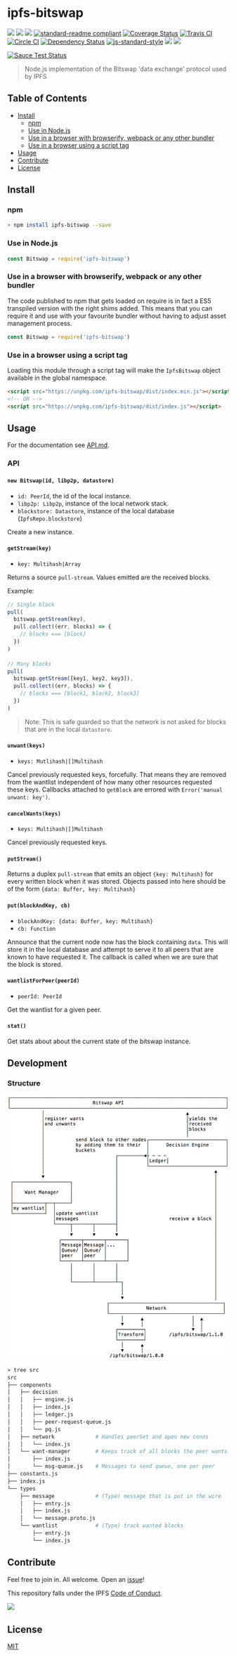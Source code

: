 # ipfs-bitswap

[![](https://img.shields.io/badge/made%20by-Protocol%20Labs-blue.svg?style=flat-square)](http://ipn.io)
[![](https://img.shields.io/badge/project-IPFS-blue.svg?style=flat-square)](http://ipfs.io/)
[![](https://img.shields.io/badge/freenode-%23ipfs-blue.svg?style=flat-square)](http://webchat.freenode.net/?channels=%23ipfs)
[![standard-readme compliant](https://img.shields.io/badge/standard--readme-OK-green.svg?style=flat-square)](https://github.com/RichardLitt/standard-readme)
[![Coverage Status](https://coveralls.io/repos/github/ipfs/js-ipfs-bitswap/badge.svg?branch=master)](https://coveralls.io/github/ipfs/js-ipfs-bitswap?branch=master)
[![Travis CI](https://travis-ci.org/ipfs/js-ipfs-bitswap.svg?branch=master)](https://travis-ci.org/ipfs/js-ipfs-bitswap)
[![Circle CI](https://circleci.com/gh/ipfs/js-ipfs-bitswap.svg?style=svg)](https://circleci.com/gh/ipfs/js-ipfs-bitswap)
[![Dependency Status](https://david-dm.org/ipfs/js-ipfs-bitswap.svg?style=flat-square)](https://david-dm.org/ipfs/js-ipfs-bitswap) [![js-standard-style](https://img.shields.io/badge/code%20style-standard-brightgreen.svg?style=flat-square)](https://github.com/feross/standard)
![](https://img.shields.io/badge/npm-%3E%3D3.0.0-orange.svg?style=flat-square)
![](https://img.shields.io/badge/Node.js-%3E%3D4.0.0-orange.svg?style=flat-square)

[![Sauce Test Status](https://saucelabs.com/browser-matrix/js-ipfs-bitswap.svg)](https://saucelabs.com/u/js-ipfs-bitswap)

> Node.js implementation of the Bitswap 'data exchange' protocol used by IPFS

## Table of Contents

- [Install](#install)
  - [npm](#npm)
  - [Use in Node.js](#use-in-nodejs)
  - [Use in a browser with browserify, webpack or any other bundler](#use-in-a-browser-with-browserify-webpack-or-any-other-bundler)
  - [Use in a browser using a script tag](#use-in-a-browser-using-a-script-tag)
- [Usage](#usage)
- [Contribute](#contribute)
- [License](#license)

## Install

### npm

```sh
> npm install ipfs-bitswap --save
```

### Use in Node.js

```js
const Bitswap = require('ipfs-bitswap')
```

### Use in a browser with browserify, webpack or any other bundler

The code published to npm that gets loaded on require is in fact a ES5 transpiled version with the right shims added. This means that you can require it and use with your favourite bundler without having to adjust asset management process.

```js
const Bitswap = require('ipfs-bitswap')
```

### Use in a browser using a script tag

Loading this module through a script tag will make the `IpfsBitswap` object available in the global namespace.

```html
<script src="https://unpkg.com/ipfs-bitswap/dist/index.min.js"></script>
<!-- OR -->
<script src="https://unpkg.com/ipfs-bitswap/dist/index.js"></script>
```

## Usage

For the documentation see [API.md](API.md).

### API

#### `new Bitswap(id, libp2p, datastore)`

- `id: PeerId`, the id of the local instance.
- `libp2p: Libp2p`, instance of the local network stack.
- `blockstore: Datastore`, instance of the local database (`IpfsRepo.blockstore`)

Create a new instance.

#### `getStream(key)`

- `key: Multihash|Array`

Returns a source `pull-stream`. Values emitted are the received blocks.

Example:

```js
// Single block
pull(
  bitswap.getStream(key),
  pull.collect((err, blocks) => {
    // blocks === [block]
  })
)

// Many blocks
pull(
  bitswap.getStream([key1, key2, key3]),
  pull.collect((err, blocks) => {
    // blocks === [block1, block2, block3]
  })
)
```

> Note: This is safe guarded so that the network is not asked
> for blocks that are in the local `datastore`.

#### `unwant(keys)`

- `keys: Mutlihash|[]Multihash`

Cancel previously requested keys, forcefully. That means they are removed from the
wantlist independent of how many other resources requested these keys. Callbacks
attached to `getBlock` are errored with `Error('manual unwant: key')`.

#### `cancelWants(keys)`

- `keys: Multihash|[]Multihash`

Cancel previously requested keys.

#### `putStream()`

Returns a duplex `pull-stream` that emits an object `{key: Multihash}` for every written block when it was stored.
Objects passed into here should be of the form `{data: Buffer, key: Multihash}`

#### `put(blockAndKey, cb)`

- `blockAndKey: {data: Buffer, key: Multihash}`
- `cb: Function`

Announce that the current node now has the block containing `data`. This will store it
in the local database and attempt to serve it to all peers that are known
 to have requested it. The callback is called when we are sure that the block
 is stored.

#### `wantlistForPeer(peerId)`

- `peerId: PeerId`

Get the wantlist for a given peer.

#### `stat()`

Get stats about about the current state of the bitswap instance.

## Development

### Structure

![](/img/architecture.png)

```sh
» tree src
src
├── components
│   ├── decision
│   │   ├── engine.js
│   │   ├── index.js
│   │   ├── ledger.js
│   │   ├── peer-request-queue.js
│   │   └── pq.js
│   ├── network             # Handles peerSet and open new conns
│   │   └── index.js
│   └── want-manager        # Keeps track of all blocks the peer wants (not the others which it is connected)
│       ├── index.js
│       └── msg-queue.js    # Messages to send queue, one per peer
├── constants.js
├── index.js
└── types
    ├── message             # (Type) message that is put in the wire
    │   ├── entry.js
    │   ├── index.js
    │   └── message.proto.js
    └── wantlist            # (Type) track wanted blocks
        ├── entry.js
        └── index.js
```

## Contribute

Feel free to join in. All welcome. Open an [issue](https://github.com/ipfs/js-ipfs-bitswap/issues)!

This repository falls under the IPFS [Code of Conduct](https://github.com/ipfs/community/blob/master/code-of-conduct.md).

[![](https://cdn.rawgit.com/jbenet/contribute-ipfs-gif/master/img/contribute.gif)](https://github.com/ipfs/community/blob/master/contributing.md)

## License

[MIT](LICENSE)
